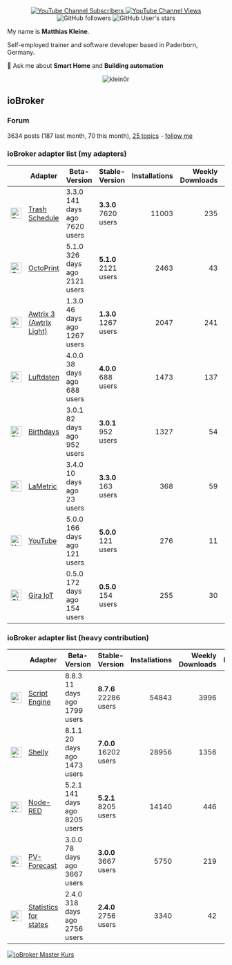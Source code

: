 <p align=center>
  <a href="https://www.youtube.com/c/Hausautomatisierung-com/"><img alt="YouTube Channel Subscribers" src="https://img.shields.io/youtube/channel/subscribers/UCRDCsZvUg75Bibp9qYbHivw?label=haus-automatisierung.com&logo=youtube&style=flat-square"> <img alt="YouTube Channel Views" src="https://img.shields.io/youtube/channel/views/UCRDCsZvUg75Bibp9qYbHivw?logo=youtube&style=flat-square"></a> <img alt="GitHub followers" src="https://img.shields.io/github/followers/klein0r?logo=github&style=flat-square"> <img alt="GitHub User's stars" src="https://img.shields.io/github/stars/klein0r?affiliations=OWNER&logo=github&style=flat-square">
</p>

My name is **Matthias Kleine**.

Self-employed trainer and software developer based in Paderborn, Germany.

💬 Ask me about **Smart Home** and **Building automation**

<p align="center">
  <img src="https://github-readme-stats.vercel.app/api?username=klein0r&show_icons=true&theme=calm" alt="klein0r" />
</p>

## ioBroker

### Forum

3634 posts (187 last month, 70 this month), [25 topics](https://forum.iobroker.net/user/haus-automatisierung/topics) - [follow me](https://forum.iobroker.net/user/haus-automatisierung)

### ioBroker adapter list (my adapters)

| | Adapter | Beta-Version | Stable-Version | Installations | Weekly Downloads | Issues |
|-|---------|--------------|----------------|--------------:|-----------------:|-------:|
| <img src="https://raw.githubusercontent.com/klein0r/ioBroker.trashschedule/master/admin/trashschedule.png" alt="Trash Schedule" width="25" /> | [Trash Schedule](https://github.com/klein0r/ioBroker.trashschedule) | 3.3.0<br />141 days ago<br />7620 users | **3.3.0**<br />7620 users | 11003 | 235 | 6 |
| <img src="https://raw.githubusercontent.com/klein0r/ioBroker.octoprint/master/admin/octoprint.png" alt="OctoPrint" width="25" /> | [OctoPrint](https://github.com/klein0r/ioBroker.octoprint) | 5.1.0<br />326 days ago<br />2121 users | **5.1.0**<br />2121 users | 2463 | 43 | 6 |
| <img src="https://raw.githubusercontent.com/klein0r/ioBroker.awtrix-light/master/admin/awtrix-light.png" alt="Awtrix 3 (Awtrix Light)" width="25" /> | [Awtrix 3 (Awtrix Light)](https://github.com/klein0r/ioBroker.awtrix-light) | 1.3.0<br />46 days ago<br />1267 users | **1.3.0**<br />1267 users | 2047 | 241 | 10 |
| <img src="https://raw.githubusercontent.com/klein0r/ioBroker.luftdaten/master/admin/luftdaten.png" alt="Luftdaten" width="25" /> | [Luftdaten](https://github.com/klein0r/ioBroker.luftdaten) | 4.0.0<br />38 days ago<br />688 users | **4.0.0**<br />688 users | 1473 | 137 | 1 |
| <img src="https://raw.githubusercontent.com/klein0r/ioBroker.birthdays/master/admin/birthdays.png" alt="Birthdays" width="25" /> | [Birthdays](https://github.com/klein0r/ioBroker.birthdays) | 3.0.1<br />82 days ago<br />952 users | **3.0.1**<br />952 users | 1327 | 54 | 3 |
| <img src="https://raw.githubusercontent.com/klein0r/ioBroker.lametric/master/admin/lametric.png" alt="LaMetric" width="25" /> | [LaMetric](https://github.com/klein0r/ioBroker.lametric) | 3.4.0<br />10 days ago<br />23 users | **3.3.0**<br />163 users | 368 | 59 | 5 |
| <img src="https://raw.githubusercontent.com/klein0r/ioBroker.youtube/master/admin/youtube.png" alt="YouTube" width="25" /> | [YouTube](https://github.com/klein0r/ioBroker.youtube) | 5.0.0<br />166 days ago<br />121 users | **5.0.0**<br />121 users | 276 | 11 | 1 |
| <img src="https://raw.githubusercontent.com/klein0r/ioBroker.gira-iot/master/admin/gira-iot.png" alt="Gira IoT" width="25" /> | [Gira IoT](https://github.com/klein0r/ioBroker.gira-iot) | 0.5.0<br />172 days ago<br />154 users | **0.5.0**<br />154 users | 255 | 30 | 2 |

### ioBroker adapter list (heavy contribution)

| | Adapter | Beta-Version | Stable-Version | Installations | Weekly Downloads | Issues |
|-|---------|--------------|----------------|--------------:|-----------------:|-------:|
| <img src="https://raw.githubusercontent.com/ioBroker/ioBroker.javascript/master/admin/javascript.png" alt="Script Engine" width="25" /> | [Script Engine](https://github.com/iobroker/ioBroker.javascript) | 8.8.3<br />11 days ago<br />1799 users | **8.7.6**<br />22286 users | 54843 | 3996 | 105 |
| <img src="https://raw.githubusercontent.com/iobroker-community-adapters/ioBroker.shelly/master/admin/shelly.png" alt="Shelly" width="25" /> | [Shelly](https://github.com/iobroker-community-adapters/ioBroker.shelly) | 8.1.1<br />20 days ago<br />1473 users | **7.0.0**<br />16202 users | 28956 | 1356 | 35 |
| <img src="https://raw.githubusercontent.com/ioBroker/ioBroker.node-red/master/admin/node-red.png" alt="Node-RED" width="25" /> | [Node-RED](https://github.com/ioBroker/ioBroker.node-red) | 5.2.1<br />141 days ago<br />8205 users | **5.2.1**<br />8205 users | 14140 | 446 | 28 |
| <img src="https://raw.githubusercontent.com/iobroker-community-adapters/ioBroker.pvforecast/main/admin/pvforecast.png" alt="PV-Forecast" width="25" /> | [PV-Forecast](https://github.com/iobroker-community-adapters/ioBroker.pvforecast) | 3.0.0<br />78 days ago<br />3667 users | **3.0.0**<br />3667 users | 5750 | 219 | 5 |
| <img src="https://raw.githubusercontent.com/iobroker-community-adapters/ioBroker.statistics/master/admin/statistics.png" alt="Statistics for states" width="25" /> | [Statistics for states](https://github.com/iobroker-community-adapters/ioBroker.statistics) | 2.4.0<br />318 days ago<br />2756 users | **2.4.0**<br />2756 users | 3340 | 42 | 3 |

[![ioBroker Master Kurs](https://haus-automatisierung.com/images/ads/ioBroker-Kurs.png?2024-05)](https://haus-automatisierung.com/iobroker-kurs/?refid=iobroker-profile)

